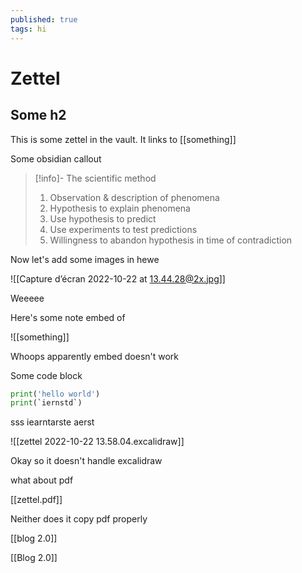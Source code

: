 ```yaml
---
published: true
tags: hi
---
```


# Zettel

## Some h2

This is some zettel in the vault. It links to [[something]]

Some obsidian callout

> [!info]- The scientific method
> 1. Observation & description of phenomena
> 2. Hypothesis to explain phenomena
> 3. Use hypothesis to predict
> 4. Use experiments to test predictions
> 5. Willingness to abandon hypothesis in time of contradiction

Now let's add some images in hewe 

![[Capture d’écran 2022-10-22 at 13.44.28@2x.jpg]]

Weeeee

Here's some note embed of 

![[something]]

Whoops apparently embed doesn't work

Some code block

```python
print('hello world')
print(`iernstd`)
```

sss
iearntarste aerst 

![[zettel 2022-10-22 13.58.04.excalidraw]]

Okay so it doesn't handle excalidraw

what about pdf

[[zettel.pdf]]

Neither does it copy pdf properly

[[blog 2.0]]

[[Blog 2.0]]